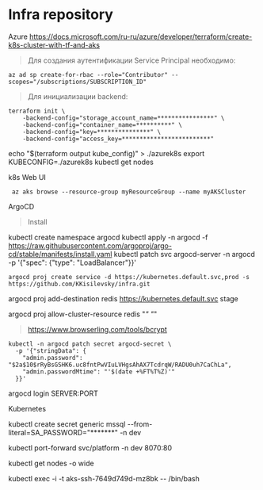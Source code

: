 # Infra repository

Azure https://docs.microsoft.com/ru-ru/azure/developer/terraform/create-k8s-cluster-with-tf-and-aks 

> Для создания аутентификации Service Principal необходимо:
```
az ad sp create-for-rbac --role="Contributor" --scopes="/subscriptions/SUBSCRIPTION_ID"
```

> Для инициализации backend:
```
terraform init \
    -backend-config="storage_account_name=****************" \
    -backend-config="container_name=**********" \
    -backend-config="key=***************" \
    -backend-config="access_key=*************************"
```

echo "$(terraform output kube_config)" > ./azurek8s
export KUBECONFIG=./azurek8s
kubectl get nodes

k8s Web UI 
```
 az aks browse --resource-group myResourceGroup --name myAKSCluster
```


ArgoCD
> Install

kubectl create namespace argocd
kubectl apply -n argocd -f https://raw.githubusercontent.com/argoproj/argo-cd/stable/manifests/install.yaml
kubectl patch svc argocd-server -n argocd -p '{"spec": {"type": "LoadBalancer"}}'
```
argocd proj create service -d https://kubernetes.default.svc,prod -s https://github.com/KKisilevsky/infra.git
```
argocd proj add-destination redis https://kubernetes.default.svc stage

argocd proj allow-cluster-resource redis "*" "*"

> https://www.browserling.com/tools/bcrypt
```
kubectl -n argocd patch secret argocd-secret \
  -p '{"stringData": {
    "admin.password": "$2a$10$rRyBsGSHK6.uc8fntPwVIuLVHgsAhAX7TcdrqW/RADU0uh7CaChLa",
    "admin.passwordMtime": "'$(date +%FT%T%Z)'"
  }}'
```

argocd login SERVER:PORT


Kubernetes

kubectl create secret generic mssql --from-literal=SA_PASSWORD="*******" -n dev

kubectl port-forward svc/platform -n dev 8070:80

kubectl get nodes -o wide

kubectl exec -i -t aks-ssh-7649d749d-mz8bk -- /bin/bash
